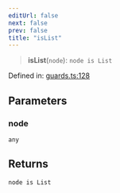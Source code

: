```yaml
---
editUrl: false
next: false
prev: false
title: "isList"
---
```


> **isList**(`node`): `node is List`

Defined in: [guards.ts:128](https://github.com/rcs-agents/rcs-lang/blob/469fcdfdc8e17c47e6157264f59d88421628e7a2/packages/ast/src/guards.ts#L128)

## Parameters

### node

`any`

## Returns

`node is List`
